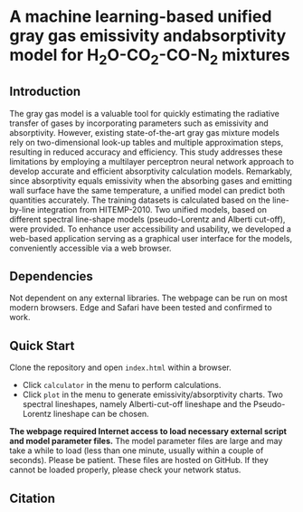 # A machine learning-based unified gray gas emissivity andabsorptivity model for H<sub>2</sub>O-CO<sub>2</sub>-CO-N<sub>2</sub> mixtures

## Introduction

The gray gas model is a valuable tool for quickly estimating the radiative transfer of gases by incorporating parameters such as emissivity and absorptivity. However, existing state-of-the-art gray gas mixture models rely on two-dimensional look-up tables and multiple approximation steps, resulting in reduced accuracy and efficiency. This study addresses these limitations by employing a multilayer perceptron neural network approach to develop accurate and efficient absorptivity calculation models. Remarkably, since absorptivity equals emissivity when the absorbing gases and emitting wall surface have the same temperature, a unified model can predict both quantities accurately. The training datasets is calculated based on the line-by-line integration from HITEMP-2010. Two unified models, based on different spectral line-shape models (pseudo-Lorentz and Alberti cut-off), were provided. To enhance user accessibility and usability, we developed a web-based application serving as a graphical user interface for the models, conveniently accessible via a web browser.

## Dependencies

Not dependent on any external libraries. The webpage can be run on most modern browsers. Edge and Safari have been tested and confirmed to work.

## Quick Start

Clone the repository and open `index.html` within a browser.

* Click `calculator` in the menu to perform calculations.
* Click `plot` in the menu to generate emissivity/absorptivity charts.
Two spectral lineshapes, namely Alberti-cut-off lineshape and the Pseudo-Lorentz lineshape can be chosen.

**The webpage required Internet access to load necessary external script and model parameter files.** The model parameter files are large and may take a while to load (less than one minute, usually within a couple of seconds). Please be patient. These files are hosted on GitHub. If they cannot be loaded properly, please check your network status.

## Citation